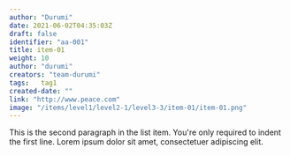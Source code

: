 ```yaml
---
author: "Durumi"
date: 2021-06-02T04:35:03Z
draft: false
identifier: "aa-001"
title: item-01
weight: 10
author: "durumi"
creators: "team-durumi"
tags:	tag1
created-date: ""
link: "http://www.peace.com"
image: "/items/level1/level2-1/level3-3/item-01/item-01.png"
---
```


This is the second paragraph in the list item. You're
only required to indent the first line. Lorem ipsum dolor
sit amet, consectetuer adipiscing elit.
